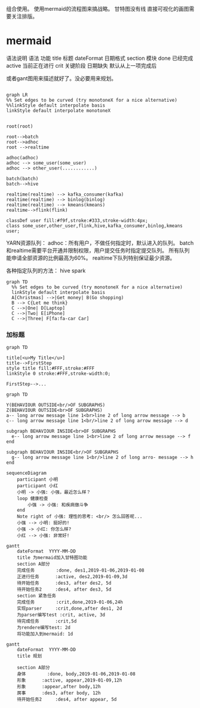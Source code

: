 组合使用。
使用mermaid的流程图来搞战略。
甘特图没有线
直接可视化的画图需要关注排版。

# mermaid

语法说明
语法	功能
title	标题
dateFormat	日期格式
section	模块
done	已经完成
active	当前正在进行
crit	关键阶段
日期缺失	默认从上一项完成后

或者gant图用来描述就好了。没必要用来规划。


``` mermaid

graph LR
%% Set edges to be curved (try monotoneX for a nice alternative)
%%linkStyle default interpolate basis
linkStyle default interpolate monotoneX


root(root)

root-->batch
root-->adhoc
root -->realtime

adhoc(adhoc)
adhoc --> some_user(some_user)
adhoc --> other_user(............)

batch(batch)
batch-->hive

realtime(realtime) --> kafka_consumer(kafka)
realtime(realtime) --> binlog(binlog)
realtime(realtime) --> kmeans(kmeans)
realtime-->flink(flink)

classDef user fill:#f9f,stroke:#333,stroke-width:4px;
class some_user,other_user,flink,hive,kafka_consumer,binlog,kmeans user;
```

YARN资源队列：
adhoc：所有用户，不做任何指定时，默认进入的队列。
batch和realtime需要平台开通并限制权限，用户提交任务时指定提交队列。
所有队列能申请全部资源的比例最高为60%。
realtime下队列特别保证最少资源。


各种指定队列的方法：
hive
spark






``` mermaid
graph TD
  %% Set edges to be curved (try monotoneX for a nice alternative)
  linkStyle default interpolate basis
  A[Christmas] -->|Get money| B(Go shopping)
  B --> C{Let me think}
  C -->|One| D[Laptop]
  C -->|Two| E[iPhone]
  C -->|Three| F[fa:fa-car Car]
```

### 加标题
``` mermaid
graph TD

title[<u>My Title</u>]
title-->FirstStep
style title fill:#FFF,stroke:#FFF
linkStyle 0 stroke:#FFF,stroke-width:0;

FirstStep-->...
```
``` mermaid
graph TD

Y(BEHAVIOUR OUTSIDE<br/>OF SUBGRAPHS)
Z(BEHAVIOUR OUTSIDE<br>OF SUBGRAPHS)
a-- long arrow message line 1<br>line 2 of long arrow message --> b
c-- long arrow message line 1<br/>line 2 of long arrow message --> d

subgraph BEHAVIOUR INSIDE<br>OF SUBGRAPHS
  e-- long arrow message line 1<br>line 2 of long arrow message --> f
end

subgraph BEHAVIOUR INSIDE<br/>OF SUBGRAPHS
  g-- long arrow message line 1<br/>line 2 of long arro- message --> h
end
```
``` mermaid
sequenceDiagram
    participant 小明
    participant 小红
    小明 -> 小强: 小强，最近怎么样？
    loop 健康检查
        小强 -> 小强: 和疾病做斗争
    end
    Note right of 小强: 理性的思考: <br/> 怎么回答呢...
    小强 --> 小明: 挺好的!
    小强 -> 小红: 你怎么样?
    小红 --> 小强: 非常好!
```
``` mermaid
gantt
    dateFormat  YYYY-MM-DD
    title 为mermaid加入甘特图功能
    section A部分
    完成任务        :done, des1,2019-01-06,2019-01-08
    正进行任务      :active, des2,2019-01-09,3d
    待开始任务      :des3, after des2, 5d
    待开始任务2     :des4, after des3, 5d
    section 紧急任务
    完成任务        :crit,done,2019-01-06,24h
    实现parser     :crit,done,after des1, 2d
    为parser编写test :crit, active, 3d
    待完成任务      :crit,5d
    为rendere编写test: 2d
    将功能加入到mermaid: 1d
```


``` mermaid
gantt
    dateFormat  YYYY-MM-DD
    title 规划

    section A部分
    身体        :done, body,2019-01-06,2019-01-08
    形象      :active, appear,2019-01-09,12h
    形象      :appear,after body,12h
    房事      :des3, after body, 12h
    待开始任务2     :des4, after appear, 5d

```
